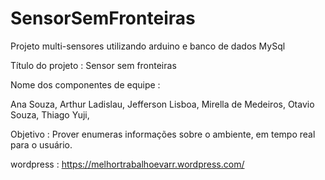 # SensorSemFronteiras
Projeto multi-sensores utilizando arduino e banco de dados MySql

Título do projeto : Sensor sem fronteiras

Nome dos componentes de equipe :

Ana Souza,
Arthur Ladislau,
Jefferson Lisboa,
Mirella de Medeiros,
Otavio Souza,
Thiago Yuji,


Objetivo : Prover enumeras informações sobre o ambiente, em tempo real para o usuário.


wordpress : https://melhortrabalhoevarr.wordpress.com/
